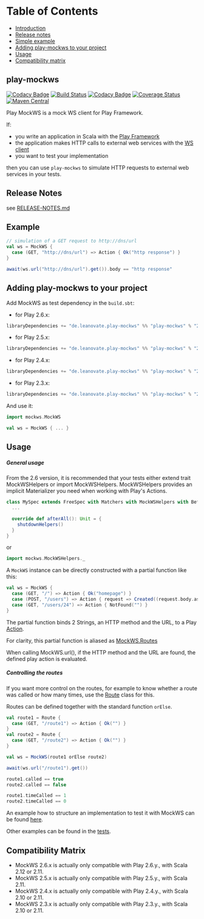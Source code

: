 Table of Contents
=================

* [Introduction](#play-mockws)
* [Release notes](#release-notes)
* [Simple example](#example)
* [Adding play-mockws to your project](#adding-play-mockws-to-your-project)
* [Usage](#usage)
* [Compatibility matrix](#compatibility-matrix)

## play-mockws

[![Codacy Badge](https://api.codacy.com/project/badge/Grade/a7f45a8cbd2a4085ac03ff8c163e3394)](https://app.codacy.com/app/yann-simon-fr/play-mockws?utm_source=github.com&utm_medium=referral&utm_content=leanovate/play-mockws&utm_campaign=Badge_Grade_Dashboard)
[![Build Status](https://travis-ci.org/leanovate/play-mockws.svg?branch=master)](https://travis-ci.org/leanovate/play-mockws)
[![Codacy Badge](https://api.codacy.com/project/badge/Coverage/a7f45a8cbd2a4085ac03ff8c163e3394)](https://www.codacy.com/app/yann-simon-fr/play-mockws?utm_source=github.com&amp;utm_medium=referral&amp;utm_content=leanovate/play-mockws&amp;utm_campaign=Badge_Coverage)
[![Coverage Status](https://coveralls.io/repos/github/leanovate/play-mockws/badge.svg)](https://coveralls.io/github/leanovate/play-mockws)
[![Maven Central](https://maven-badges.herokuapp.com/maven-central/de.leanovate.play-mockws/play-mockws_2.11/badge.svg)](https://maven-badges.herokuapp.com/maven-central/de.leanovate.play-mockws/play-mockws_2.11)

Play MockWS is a mock WS client for Play Framework.

If:
- you write an application in Scala with the [Play Framework](https://playframework.com/)
- the application makes HTTP calls to external web services with the [WS client](https://www.playframework.com/documentation/latest/ScalaWS)
- you want to test your implementation

then you can use `play-mockws` to simulate HTTP requests to external web services in your tests.

## Release Notes

see [RELEASE-NOTES.md](RELEASE-NOTES.md)

## Example

```scala
// simulation of a GET request to http://dns/url
val ws = MockWS {
  case (GET, "http://dns/url") => Action { Ok("http response") }
}

await(ws.url("http://dns/url").get()).body == "http response"
```

## Adding play-mockws to your project

Add MockWS as test dependency in the `build.sbt`:

* for Play 2.6.x:
```scala
libraryDependencies += "de.leanovate.play-mockws" %% "play-mockws" % "2.6.2" % Test
```
* for Play 2.5.x:
```scala
libraryDependencies += "de.leanovate.play-mockws" %% "play-mockws" % "2.5.1" % Test
```
* for Play 2.4.x:
```scala
libraryDependencies += "de.leanovate.play-mockws" %% "play-mockws" % "2.4.2" % Test
```
* for Play 2.3.x:
```scala
libraryDependencies += "de.leanovate.play-mockws" %% "play-mockws" % "2.3.2" % Test
```


And use it:
```scala
import mockws.MockWS

val ws = MockWS { ... }
```

## Usage

##### General usage

From the 2.6 version, it is recommended that your tests either extend trait MockWSHelpers or import MockWSHelpers. MockWSHelpers
provides an implicit Materializer you need when working with Play's Actions.

```scala
class MySpec extends FreeSpec with Matchers with MockWSHelpers with BeforeAndAfterAll {
  ...

  override def afterAll(): Unit = {
    shutdownHelpers()
  }
}
```

or
```scala
import mockws.MockWSHelpers._
```

A `MockWS` instance can be directly constructed with a partial function like this:
```scala
val ws = MockWS {
  case (GET, "/") => Action { Ok("homepage") }
  case (POST, "/users") => Action { request => Created((request.body.asJson.get \ "id").as[String]) }
  case (GET, "/users/24") => Action { NotFound("") }
}
```
The partial function binds 2 Strings, an HTTP method and the URL, to a Play [Action](https://www.playframework.com/documentation/latest/ScalaActions).

For clarity, this partial function is aliased as [MockWS.Routes](src/main/scala/mockws/MockWS.scala)

When calling MockWS.url(), if the HTTP method and the URL are found, the defined play action is evaluated.

##### Controlling the routes

If you want more control on the routes, for example to know whether a route was called or how many times, use the [Route](src/main/scala/mockws/Route.scala) class for this.

Routes can be defined together with the standard function `orElse`.

```scala
val route1 = Route {
  case (GET, "/route1") => Action { Ok("") }
}
val route2 = Route {
  case (GET, "/route2") => Action { Ok("") }
}

val ws = MockWS(route1 orElse route2)

await(ws.url("/route1").get())

route1.called == true
route2.called == false

route1.timeCalled == 1
route2.timeCalled == 0
```

An example how to structure an implementation to test it with MockWS can be found [here](src/test/scala/mockws/Example.scala).

Other examples can be found in the [tests](src/test/scala/mockws/).

## Compatibility Matrix

- MockWS 2.6.x is actually only compatible with Play 2.6.y., with Scala 2.12 or 2.11.
- MockWS 2.5.x is actually only compatible with Play 2.5.y., with Scala 2.11.
- MockWS 2.4.x is actually only compatible with Play 2.4.y., with Scala 2.10 or 2.11.
- MockWS 2.3.x is actually only compatible with Play 2.3.y., with Scala 2.10 or 2.11.
